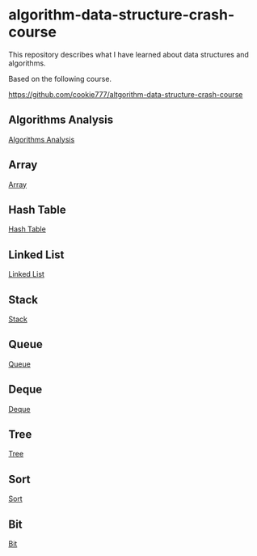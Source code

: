 # algorithm-data-structure-crash-course

This repository describes what I have learned about data structures and algorithms.

Based on the following course.

https://github.com/cookie777/altgorithm-data-structure-crash-course

## Algorithms Analysis

[Algorithms Analysis](/articles/algorithm-analysis.md)

## Array

[Array](/articles/array.md)

## Hash Table

[Hash Table](/articles/hash-table.md)

## Linked List

[Linked List](/articles/linked-list.md)

## Stack

[Stack](/articles/stack.md)

## Queue

[Queue](/articles/queue.md)

## Deque

[Deque](/articles/deque.md)

## Tree

[Tree](/articles/tree.md)

## Sort
[Sort](/articles/sort.md)

## Bit
[Bit](/articles/bit.md)